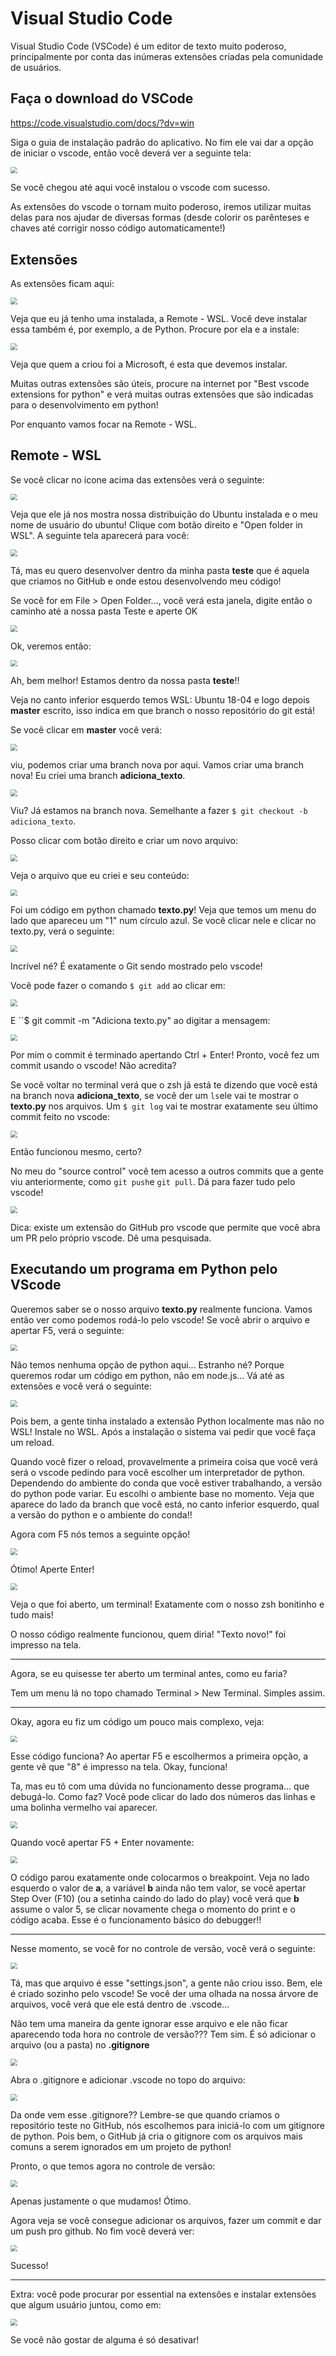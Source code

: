 # Visual Studio Code

Visual Studio Code (VSCode) é um editor de texto muito poderoso, principalmente por conta das inúmeras extensões criadas pela comunidade de usuários.

## Faça o download do VSCode

https://code.visualstudio.com/docs/?dv=win

Siga o guia de instalação padrão do aplicativo. No fim ele vai dar a opção de iniciar o vscode, então você deverá ver a seguinte tela:

<img src=".\imgs\vscode\tela_inicial_vscode.png" style="zoom: 67%;" />

Se você chegou até aqui você instalou o vscode com sucesso.

As extensões do vscode o tornam muito poderoso, iremos utilizar muitas delas para nos ajudar de diversas formas (desde colorir os parênteses e chaves até corrigir nosso código automaticamente!)

## Extensões

As extensões ficam aqui:

<img src=".\imgs\vscode\vs_02.png" style="zoom:67%;" />

Veja que eu já tenho uma instalada, a Remote - WSL. Você deve instalar essa também é, por exemplo, a de Python. Procure por ela e a instale:

<img src=".\imgs\vscode\vs_03.png" style="zoom:67%;" />

Veja que quem a criou foi a Microsoft, é esta que devemos instalar.

Muitas outras extensões são úteis, procure na internet por "Best vscode extensions for python" e verá muitas outras extensões que são indicadas para o desenvolvimento em python!

Por enquanto vamos focar na Remote - WSL.

## Remote - WSL

Se você clicar no ícone acima das extensões verá o seguinte:

<img src=".\imgs\vscode\vs_04.png" style="zoom:67%;" />

Veja que ele já nos mostra nossa distribuição do Ubuntu instalada e o meu nome de usuário do ubuntu! Clique com botão direito e "Open folder in WSL". A seguinte tela aparecerá para você:

<img src=".\imgs\vscode\vs_05.png" style="zoom:67%;" />

Tá, mas eu quero desenvolver dentro da minha pasta **teste** que é aquela que criamos no GitHub e onde estou desenvolvendo meu código!

Se você for em File > Open Folder..., você verá esta janela, digite então o caminho até a nossa pasta Teste e aperte OK

<img src=".\imgs\vscode\vs_06.png" style="zoom:67%;" />

Ok, veremos então:

<img src=".\imgs\vscode\vs_07.png" style="zoom:67%;" />

Ah, bem melhor! Estamos dentro da nossa pasta **teste**!!

Veja no canto inferior esquerdo temos WSL: Ubuntu 18-04 e logo depois **master** escrito, isso indica em que branch o nosso repositório do git está!

Se você clicar em **master** você verá:

<img src=".\imgs\vscode\vs_08.png" style="zoom:67%;" />

viu, podemos criar uma branch nova por aqui. Vamos criar uma branch nova! Eu criei uma branch **adiciona_texto**.

<img src=".\imgs\vscode\vs_09.png" style="zoom:67%;" />

Viu? Já estamos na branch nova. Semelhante a fazer `$ git checkout -b adiciona_texto`.

Posso clicar com botão direito e criar um novo arquivo:

<img src=".\imgs\vscode\vs_10.png" style="zoom:67%;" />

Veja o arquivo que eu criei e seu conteúdo:

<img src=".\imgs\vscode\vs_11.png" style="zoom:67%;" />

Foi um código em python chamado **texto.py**! Veja que temos um menu do lado que apareceu um "1" num círculo azul. Se você clicar nele e clicar no texto.py, verá o seguinte:

<img src=".\imgs\vscode\vs_12.png" style="zoom:67%;" />

Incrível né? É exatamente o Git sendo mostrado pelo vscode!

Você pode fazer o comando `$ git add` ao clicar em:

<img src=".\imgs\vscode\vs_13.png" style="zoom:67%;" />

E ``\$ git commit -m "Adiciona texto.py" ao digitar a mensagem:

<img src=".\imgs\vscode\vs_14.png" style="zoom:67%;" />

Por mim o commit é terminado apertando Ctrl + Enter! Pronto, você fez um commit usando o vscode! Não acredita?

Se você voltar no terminal verá que o zsh já está te dizendo que você está na branch nova **adiciona_texto**, se você der um `ls`ele vai te mostrar o **texto.py** nos arquivos. Um `$ git log` vai te mostrar exatamente seu último commit feito no vscode:

<img src=".\imgs\vscode\vs_15.png" style="zoom:67%;" />

Então funcionou mesmo, certo?

No meu do "source control" você tem acesso a outros commits que a gente viu anteriormente, como `git push`e `git pull`. Dá para fazer tudo pelo vscode!

<img src=".\imgs\vscode\vs_16.png" style="zoom:67%;" />

Dica: existe um extensão do GitHub pro vscode que permite que você abra um PR pelo próprio vscode. Dê uma pesquisada.

## Executando um programa em Python pelo VScode

Queremos saber se o nosso arquivo **texto.py** realmente funciona. Vamos então ver como podemos rodá-lo pelo vscode! Se você abrir o arquivo e apertar F5, verá o seguinte:

<img src=".\imgs\vscode\vs_17.png" style="zoom:67%;" />

Não temos nenhuma opção de python aqui... Estranho né? Porque queremos rodar um código em python, não em node.js... Vá até as extensões e você verá o seguinte:

<img src=".\imgs\vscode\vs_18.png" style="zoom:67%;" />

Pois bem, a gente tinha instalado a extensão Python localmente mas não no WSL! Instale no WSL. Após a instalação o sistema vai pedir que você faça um reload.

Quando você fizer o reload, provavelmente a primeira coisa que você verá será o vscode pedindo para você escolher um interpretador de python. Dependendo do ambiente do conda que você estiver trabalhando, a versão do python pode variar. Eu escolhi o ambiente base no momento. Veja que aparece do lado da branch que você está, no canto inferior esquerdo, qual a versão do python e o ambiente do conda!!

Agora com F5 nós temos a seguinte opção!

<img src=".\imgs\vscode\vs_19.png" style="zoom:67%;" />

Ótimo! Aperte Enter!

<img src=".\imgs\vscode\vs_20.png" style="zoom:67%;" />

Veja o que foi aberto, um terminal! Exatamente com o nosso zsh bonitinho e tudo mais!

O nosso código realmente funcionou, quem diria! "Texto novo!" foi impresso na tela.

---

Agora, se eu quisesse ter aberto um terminal antes, como eu faria?

Tem um menu lá no topo chamado Terminal > New Terminal. Simples assim.

---

Okay, agora eu fiz um código um pouco mais complexo, veja:

<img src=".\imgs\vscode\vs_21.png" style="zoom:67%;" />

Esse código funciona? Ao apertar F5 e escolhermos a primeira opção, a gente vê que "8" é impresso na tela. Okay, funciona!

Ta, mas eu tô com uma dúvida no funcionamento desse programa... que debugá-lo. Como faz? Você pode clicar do lado dos números das linhas e uma bolinha vermelho vai aparecer.

<img src=".\imgs\vscode\vs_22.png" style="zoom:67%;" />

Quando você apertar F5 + Enter novamente:

<img src=".\imgs\vscode\vs_23.png" style="zoom:67%;" />

O código parou exatamente onde colocarmos o breakpoint. Veja no lado esquerdo o valor de **a**, a variável **b** ainda não tem valor, se você apertar Step Over (F10) (ou a setinha caindo do lado do play) você verá que **b** assume o valor 5, se clicar novamente chega o momento do print e o código acaba. Esse é o funcionamento básico do debugger!!

---

Nesse momento, se você for no controle de versão, você verá o seguinte:

<img src=".\imgs\vscode\vs_24.png" style="zoom:67%;" />

Tá, mas que arquivo é esse "settings.json", a gente não criou isso. Bem, ele é criado sozinho pelo vscode! Se você der uma olhada na nossa árvore de arquivos, você verá que ele está dentro de .vscode...

Não tem uma maneira da gente ignorar esse arquivo e ele não ficar aparecendo toda hora no controle de versão??? Tem sim. É só adicionar o arquivo (ou a pasta) no **.gitignore**

<img src=".\imgs\vscode\vs_25.png" style="zoom:67%;" />

Abra o .gitignore e adicionar .vscode no topo do arquivo:

<img src=".\imgs\vscode\vs_26.png" style="zoom:67%;" />

Da onde vem esse .gitignore?? Lembre-se que quando criamos o repositório teste no GitHub, nós escolhemos para iniciá-lo com um gitignore de python. Pois bem, o GitHub já cria o gitignore com os arquivos mais comuns a serem ignorados em um projeto de python!

Pronto, o que temos agora no controle de versão:

<img src=".\imgs\vscode\vs_27.png" style="zoom:67%;" />

Apenas justamente o que mudamos! Ótimo.

Agora veja se você consegue adicionar os arquivos, fazer um commit e dar um push pro github. No fim você deverá ver:

<img src=".\imgs\vscode\vs_28.png" style="zoom:67%;" />

Sucesso!

---

Extra: você pode procurar por essential na extensões e instalar extensões que algum usuário juntou, como em:

<img src=".\imgs\vscode\vs_29.png" style="zoom:67%;" />

Se você não gostar de alguma é só desativar!
